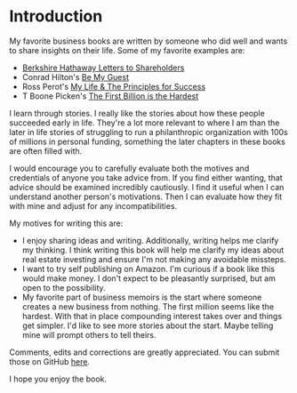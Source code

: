 # Introduction

My favorite business books are written by someone who did well and wants to share insights on their life. Some of my favorite examples are:

* [Berkshire Hathaway Letters to Shareholders](https://www.amazon.com/Berkshire-Hathaway-Letters-Shareholders-Buffett/dp/0615975070)
* Conrad Hilton's [Be My Guest](https://www.amazon.com/Be-My-Guest-Conrad-Hilton/dp/0130715980)
* Ross Perot's [My Life & The Principles for Success](https://www.amazon.com/Life-Principles-Success-Ross-Perot/dp/1565302370)
* T Boone Picken's [The First Billion is the Hardest](https://www.amazon.com/First-Billion-Hardest-Reflections-Comebacks/dp/0307396010)

I learn through stories.  I really like the stories about how these people succeeded early in life.  They're a lot more relevant to where I am than the later in life stories of struggling to run a philanthropic organization with 100s of millions in personal funding, something the later chapters in these books are often filled with.

I would encourage you to carefully evaluate both the motives and credentials of anyone you take advice from.  If you find either wanting, that advice should be examined incredibly cautiously.  I find it useful when I can understand another person's motivations.  Then I can evaluate how they fit with mine and adjust for any incompatibilities.

My motives for writing this are:

* I enjoy sharing ideas and writing.  Additionally, writing helps me clarify my thinking.  I think writing this book will help me clarify my ideas about real estate investing and ensure I'm not making any avoidable missteps.
* I want to try self publishing on Amazon.  I'm curious if a book like this would make money.  I don't expect to be pleasantly surprised, but am open to the possibility.
* My favorite part of business memoirs is the start where someone creates a new business from nothing.  The first million seems like the hardest.  With that in place compounding interest takes over and things get simpler.  I'd like to see more stories about the start.  Maybe telling mine will prompt others to tell theirs.

Comments, edits and corrections are greatly appreciated.  You can submit those on GitHub [here](https://github.com/benofben/the_intelligent_property_investor).

I hope you enjoy the book.  
